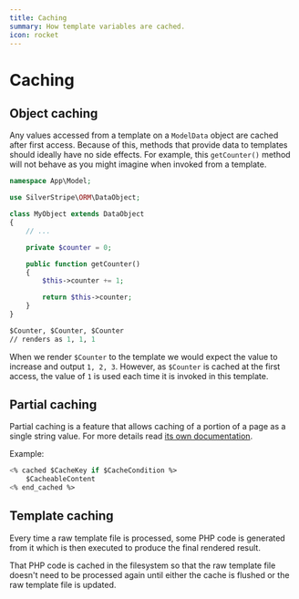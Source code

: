 ```yaml
---
title: Caching
summary: How template variables are cached.
icon: rocket
---
```


# Caching

## Object caching

Any values accessed from a template on a `ModelData` object are cached after first access. Because of this, methods that provide data to templates should ideally have no side effects. For
example, this `getCounter()` method will not behave as you might imagine when invoked from a template.

```php
namespace App\Model;

use SilverStripe\ORM\DataObject;

class MyObject extends DataObject
{
    // ...

    private $counter = 0;

    public function getCounter()
    {
        $this->counter += 1;

        return $this->counter;
    }
}
```

```ss
$Counter, $Counter, $Counter
// renders as 1, 1, 1
```

When we render `$Counter` to the template we would expect the value to increase and output `1, 2, 3`. However, as
`$Counter` is cached at the first access, the value of `1` is used each time it is invoked in this template.

## Partial caching

Partial caching is a feature that allows caching of a portion of a page as a single string value. For more details read [its own documentation](partial_template_caching).

Example:

```ss
<% cached $CacheKey if $CacheCondition %>
    $CacheableContent
<% end_cached %>
```

## Template caching

Every time a raw template file is processed, some PHP code is generated from it which is then executed to produce the final rendered result.

That PHP code is cached in the filesystem so that the raw template file doesn't need to be processed again until either the cache is flushed or the raw template file is updated.
